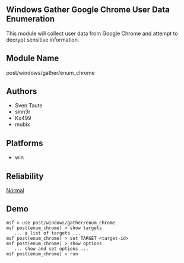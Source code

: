 ## Windows Gather Google Chrome User Data Enumeration

This module will collect user data from Google Chrome and 
attempt to decrypt sensitive information.


## Module Name
post/windows/gather/enum_chrome

## Authors
* Sven Taute
* sinn3r
* Kx499
* mubix





## Platforms
* win

## Reliability
[Normal](https://github.com/rapid7/metasploit-framework/wiki/Exploit-Ranking)

## Demo

```
msf > use post/windows/gather/enum_chrome
msf post(enum_chrome) > show targets
   ... a list of targets ...
msf post(enum_chrome) > set TARGET <target-id>
msf post(enum_chrome) > show options
   ... show and set options ...
msf post(enum_chrome) > run
```
    
    